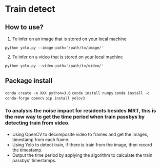 # Train detect

## How to use?

1) To infer on an image that is stored on your local machine
```
python yolo.py --image-path='/path/to/image/'
```
2) To infer on a video that is stored on your local machine
```
python yolo.py --video-path='/path/to/video/'
```

## Package install

`conda create -n XXX python=3.6`
`conda install numpy`
`conda install -c conda-forge opencv`
`pip install yolov3`


### To analysis the noise impact for residents besides MRT, this is the new way to get the time period when train passbys by detecting train from video.
#### 
- Using OpenCV to decomposite video to frames and get the images, timestamp from each frame.
- Using Yolo to detect train, if there is train from the image, then record the timestamp.
- Output the time period by applying the algorithm to calculate the train passbys' timestamps.

